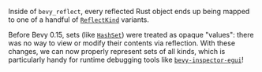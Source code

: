 <!-- Dedicated `Reflect` implementation for `Set`-like things -->
<!-- https://github.com/bevyengine/bevy/pull/13014 -->

Inside of `bevy_reflect`, every reflected Rust object ends up being mapped to one of a handful of [`ReflectKind`] variants.

Before Bevy 0.15, sets (like [`HashSet`]) were treated as opaque "values": there was no way to view or modify their contents via reflection.
With these changes, we can now properly represent sets of all kinds, which is particularly handy for runtime debugging tools like [`bevy-inspector-egui`]!

[`ReflectKind`]: https://docs.rs/bevy/0.15.0/bevy/reflect/enum.ReflectKind.html
[`HashSet`]: https://doc.rust-lang.org/stable/std/collections/struct.HashSet.html
[`bevy-inspector-egui`]: https://github.com/jakobhellermann/bevy-inspector-egui
